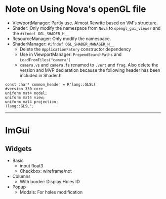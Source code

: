 # Note on Using Nova's openGL file

* ViewportManager: Partly use. Almost Rewrite based on VM's structure.
* Shader: Only modify the namespace from `Nova` to `opengl_gui_viewer` and the `#ifndef OGL_SHADER_H__`
* ResourceManager: Only modify the namespace.
* ShaderManager: `#ifndef OGL_SHADER_MANAGER_H__`
    * Delete the `ApplicationFatory` constructor dependency
    * Use in ViewportManager: `PrependSearchPaths` and `LoadFromFiles("camera")`
    * `camera.vs` and `camera.fs` renamed to `.vert` and `frag`. Also delete the version and MVP declaration because the following header has been included in Shader.h
```
const char* common_header = R"lang::GLSL(
#version 330 core
uniform mat4 model;
uniform mat4 view;
uniform mat4 projection;
)lang::GLSL";
```

---

# ImGui

##  Widgets
* Basic
    * input float3
    * Checkbox: wireframe/not
* Columns
    * With border: Display Holes ID
* Popup
    * Modals: For holes modification
